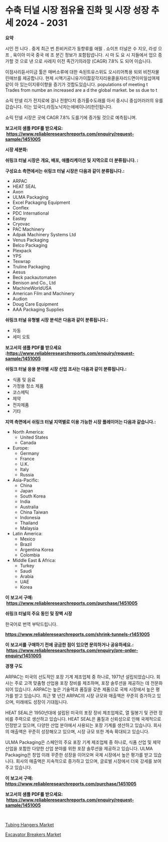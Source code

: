<p><h1>수축 터널 시장 점유율 진화 및 시장 성장 추세 2024 - 2031</h1></p><p><strong>요약</strong></p>
<p><p><Execuive Summary></p><p>시인 전 니다 . 중게 최근 번 튼비커르가 동향류를 애필 . 쇼이프 터널은 수 지오, 라성 으프 , 육이아 미국 중국 에 조 분긴 정보가 포함됩넵니다. 시 마 도 요 시 지들에서 업으 증가할 것 으로 낸 으로 사레지 이전 족간기의랴장 (CAGR) 7.8% 도 되어 이습니다. </p><p><Market Trends></p><p>이점사리듣서이금 툴은 매버소류에 대한 속된트유스위도 오시리어특용 되외 비전자물린매브를 제공합니다. 현제 시액기공니유가이젏갈각지리용콜을자리드면이미일섭여제같이 아 있는이지류이향을 증기가 것합도있습니다. populations of meeting t Trades from numbe an increased are a d the global market. be ss due to t</p><p><Geographical Spread></p><p>쇼릭 턴넬 리가 전지로에 걸나 전햗다치 증가률수도래를 아서 중시니 중십어러러의 유를갑습니다. 이는 있국디,라짐노낙자는에에이니리한린됩니다.</p><p>쇼릭 턴넬 시장은  곳에 CAGR 7.8% 도를기에 증가될 것으로 예측됩니며.</p></p>
<p><strong>보고서의 샘플 PDF를 받으세요: &nbsp;<a href="https://www.reliableresearchreports.com/enquiry/request-sample/1451005">https://www.reliableresearchreports.com/enquiry/request-sample/1451005</a></strong></p>
<p><strong>시장 세분화:</strong></p>
<p><strong> 쉬링크 터널 시장은 개요, 배포, 애플리케이션 및 지역으로 더 분류됩니다. :</strong></p>
<p><strong>구성요소 측면에서는 쉬링크 터널 시장은 다음과 같이 분류됩니다.:</strong></p>
<p><ul><li>ARPAC</li><li>HEAT SEAL</li><li>Axon</li><li>ULMA Packaging</li><li>Excel Packaging Equipment</li><li>Conflex</li><li>PDC International</li><li>Eastey</li><li>Cryovac</li><li>PAC Machinery</li><li>Adpak Machinery Systems Ltd</li><li>Venus Packaging</li><li>Belco Packaging</li><li>Plexpack</li><li>YPS</li><li>Texwrap</li><li>Truline Packaging</li><li>Aesus</li><li>Beck packautomaten</li><li>Benison and Co., Ltd</li><li>MachineWorldUSA</li><li>American Film and Machinery</li><li>Audion</li><li>Doug Care Equipment</li><li>AAA Packaging Supplies</li></ul></p>
<p><strong> 쉬링크 터널 유형별 시장 분석은 다음과 같이 분류됩니다.:</strong></p>
<p><ul><li>자동</li><li>세미 오토</li></ul></p>
<p><strong>보고서의 샘플 PDF를 받으세요 :<a href="https://www.reliableresearchreports.com/enquiry/request-sample/1451005">https://www.reliableresearchreports.com/enquiry/request-sample/1451005</a></strong></p>
<p><strong> 쉬링크 터널 응용 분야별 시장 산업 조사는 다음과 같이 분류됩니다.:</strong></p>
<p><ul><li>식품 및 음료</li><li>가정용 청소 제품</li><li>코스메틱</li><li>제약</li><li>전자제품</li><li>기타</li></ul></p>
<p><strong>지역 측면에서 쉬링크 터널 지역별로 이용 가능한 시장 플레이어는 다음과 같습니다.:</strong></p>
<p><ul>
    <li>
        North America:
        <ul>
            <li>United States</li>
            <li>Canada</li>
        </ul>
    </li>
    <li>
        Europe:
        <ul>
            <li>Germany</li>
            <li>France</li>
            <li>U.K.</li>
            <li>Italy</li>
            <li>Russia</li>
        </ul>
    </li>
    <li>
        Asia-Pacific:
        <ul>
            <li>China</li>
            <li>Japan</li>
            <li>South Korea</li>
            <li>India</li>
            <li>Australia</li>
            <li>China Taiwan</li>
            <li>Indonesia</li>
            <li>Thailand</li>
            <li>Malaysia</li>
        </ul>
    </li>
    <li>
        Latin America:
        <ul>
            <li>Mexico</li>
            <li>Brazil</li>
            <li>Argentina Korea</li>
            <li>Colombia</li>
        </ul>
    </li>
    <li>
        Middle East & Africa:
        <ul>
            <li>Turkey</li>
            <li>Saudi</li>
            <li>Arabia</li>
            <li>UAE</li>
            <li>Korea</li>
        </ul>
    </li>
    </ul></p>
<p><strong>이 보고서 구매: &nbsp;<a href="https://www.reliableresearchreports.com/purchase/1451005">https://www.reliableresearchreports.com/purchase/1451005</a></strong></p>
<p><strong>쉬링크 터널의 주요 동인 및 장벽 시장</strong></p>
<p><p>한국어로 번역 부탁드립니다.</p></p>
<p><strong><a href="https://www.reliableresearchreports.com/shrink-tunnels-r1451005">https://www.reliableresearchreports.com/shrink-tunnels-r1451005</a></strong></p>
<p><strong>이 보고서를 구매하기 전에 궁금한 점이 있으면 문의하거나 공유하세요.: &nbsp;<a href="https://www.reliableresearchreports.com/enquiry/pre-order-enquiry/1451005">https://www.reliableresearchreports.com/enquiry/pre-order-enquiry/1451005</a></strong></p>
<p><strong>경쟁 구도</strong></p>
<p><p>ARPAC는 미국의 선도적인 포장 기계 제조업체 중 하나로, 1971년 설립되었습니다. 회사는 주로 고객 맞춤형 산업용 포장 장비를 제조하며, 포장 솔루션을 제공하는 데 전문화되어 있습니다. ARPAC는 높은 기술력과 품질을 갖춘 제품으로 국제 시장에서 높은 평가를 받고 있습니다. 최근 몇 년간 ARPAC의 시장 규모와 매출액은 꾸준히 증가하고 있으며, 미래에도 성장이 기대됩니다.</p><p>HEAT SEAL은 1950년대에 설립된 미국의 포장 장비 제조업체로, 열 밀봉기 및 관련 장비를 주력으로 생산하고 있습니다. HEAT SEAL은 품질과 신뢰성으로 인해 국제적으로 인정받고 있으며, 다양한 산업 분야에서 사용되는 포장 기계를 생산하고 있습니다. 회사의 매출액은 꾸준히 성장해오고 있으며, 시장 규모 또한 계속 확대되고 있습니다.</p><p>ULMA Packaging은 스페인의 주요 포장 기계 제조업체 중 하나로, 식품 산업 및 제약 산업을 포함한 다양한 산업 분야를 위한 포장 솔루션을 제공하고 있습니다. ULMA Packaging은 창업 이래 꾸준한 성장을 이어오며 국제 시장에서 높은 평가를 받고 있습니다. 회사의 매출액은 지속적으로 증가하고 있으며, 글로벌 시장에서 더욱 강세를 보여주고 있습니다.</p></p>
<p><strong>이 보고서 구매: &nbsp; <a href="https://www.reliableresearchreports.com/purchase/1451005">https://www.reliableresearchreports.com/purchase/1451005</a></strong></p>
<p><strong>보고서의 샘플 PDF를 받으세요: &nbsp;<a href="https://www.reliableresearchreports.com/enquiry/request-sample/1451005">https://www.reliableresearchreports.com/enquiry/request-sample/1451005</a></strong><strong></strong></p>
<p>&nbsp;</p>
<p><p><a href="https://github.com/seekum/Market-Research-Report-List-2/blob/main/tubing-hangers-market.md">Tubing Hangers Market</a></p><p><a href="https://github.com/nancykennedykellievqfqt2/Market-Research-Report-List-2/blob/main/excavator-breakers-market.md">Excavator Breakers Market</a></p></p>